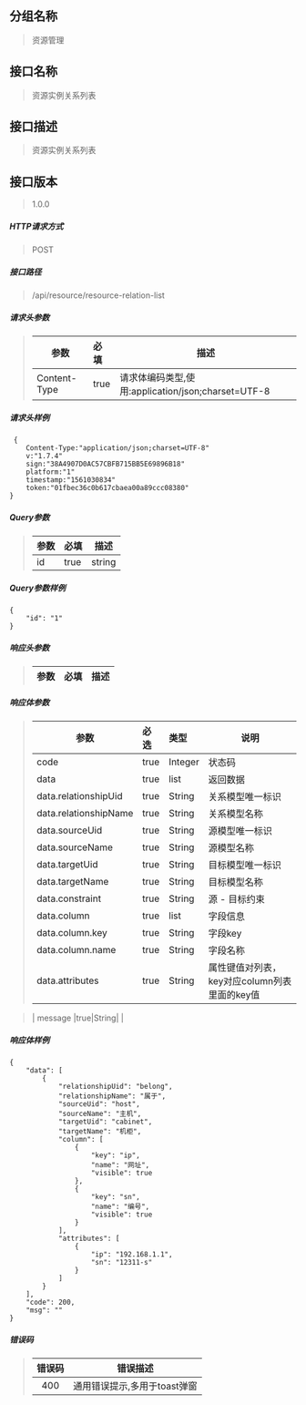 ## 分组名称
> 资源管理

## 接口名称
> 资源实例关系列表

## 接口描述
> 资源实例关系列表

## 接口版本

> 1.0.0

##### HTTP请求方式

> POST

##### 接口路径
> /api/resource/resource-relation-list

##### 请求头参数
> | 参数       | 必填 | 描述            |
> | ---------- | :--- |  --------------- |
> | Content-Type |true|请求体编码类型,使用:application/json;charset=UTF-8|

##### 请求头样例
```
 {
    Content-Type:"application/json;charset=UTF-8"
    v:"1.7.4"
    sign:"38A4907D0AC57CBFB715BB5E69896B18"
    platform:"1"
    timestamp:"1561030834"
    token:"01fbec36c0b617cbaea00a89ccc08380"
}
```

##### Query参数
> | 参数       | 必填 | 描述            |
> | ---------- | :--- |  --------------- |
> | id |true|string|资源id|


##### Query参数样例
```
{
    "id": "1"
}
```

##### 响应头参数
> | 参数       | 必填 | 描述            |
> | ---------- | :--- |  --------------- |

##### 响应体参数
> | 参数       | 必选 | 类型 | 说明            |
> | ---------- | :--- | :--- | --------------- |
> | code |true|Integer|状态码|
> | data |true|list|返回数据|
> | data.relationshipUid |true|String|关系模型唯一标识|
> | data.relationshipName |true|String|关系模型名称|
> | data.sourceUid |true|String|源模型唯一标识|
> | data.sourceName |true|String|源模型名称|
> | data.targetUid |true|String|目标模型唯一标识|
> | data.targetName |true|String|目标模型名称|
> | data.constraint |true|String|源 - 目标约束|
> | data.column |true|list|字段信息|
> | data.column.key |true|String|字段key|
> | data.column.name |true|String|字段名称|
> | data.attributes |true|String|属性键值对列表，key对应column列表里面的key值|

> | message |true|String| |


##### 响应体样例
```
{
    "data": [
        {
            "relationshipUid": "belong",
            "relationshipName": "属于",
            "sourceUid": "host",
            "sourceName": "主机",
            "targetUid": "cabinet",
            "targetName": "机柜",
            "column": [
                {
                    "key": "ip",
                    "name": "网址",
                    "visible": true
                },
                {
                    "key": "sn",
                    "name": "编号",
                    "visible": true
                }
            ],
            "attributes": [
                {
                    "ip": "192.168.1.1",
                    "sn": "12311-s"
                }
            ]
        }
    ],
    "code": 200,
    "msg": ""
}
```
##### 错误码
> | 错误码      |错误描述|
> | :----------: | :---------------: |
> | 400 |通用错误提示,多用于toast弹窗|